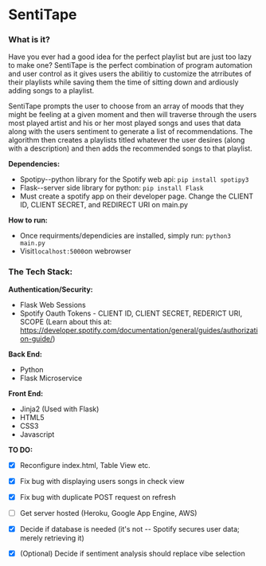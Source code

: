 # SentiTape

### What is it?

Have you ever had a good idea for the perfect playlist but are just too lazy to make one? SentiTape is the perfect combination of program automation and user control as it gives users the abilitiy to customize the atrributes of their playlists while saving them the time of sitting down and ardiously adding songs to a playlist.

SentiTape prompts the user to choose from an array of moods that they might be feeling at a given moment and then will traverse through the users most played artist and his or her most played songs and uses that data along with the users sentiment to generate a list of recommendations. The algorithm then creates a playlists titled whatever the user desires (along with a description) and then adds the recommended songs to that playlist.

**Dependencies:**
- Spotipy--python library for the Spotify web api: ```pip install spotipy3```
- Flask--server side library for python:  ```pip install Flask```
- Must create a spotify app on their developer page. Change the CLIENT ID, CLIENT SECRET, and REDIRECT URI on main.py

**How to run:**
- Once requirments/dependicies are installed, simply run:
```python3 main.py```
- Visit```localhost:5000```on webrowser

### The Tech Stack:

**Authentication/Security:**
  - Flask Web Sessions
  - Spotify Oauth Tokens - CLIENT ID, CLIENT SECRET, REDERICT URI, SCOPE (Learn about this at: https://developer.spotify.com/documentation/general/guides/authorization-guide/)

**Back End:**
  - Python
  - Flask Microservice

**Front End:**
  - Jinja2 (Used with Flask)
  - HTML5
  - CSS3
  - Javascript
  
**TO DO:**
  - [X] Reconfigure index.html, Table View etc.
  - [X] Fix bug with displaying users songs in check view
  - [X] Fix bug with duplicate POST request on refresh
  - [ ] Get server hosted (Heroku, Google App Engine, AWS)
  - [X] Decide if database is needed (it's not -- Spotify secures user data; merely retrieving it)
  - [X] \(Optional) Decide if sentiment analysis should replace vibe selection


